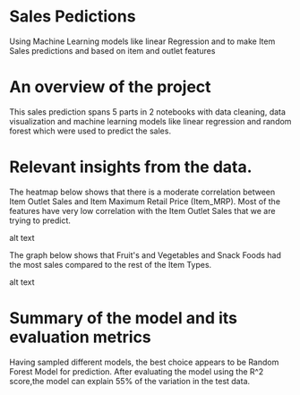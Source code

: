 # Sales Pedictions

Using Machine Learning models like linear Regression and  to make Item Sales predictions and based on item and outlet features

# An overview of the project

This sales prediction spans 5 parts in 2 notebooks with data cleaning, data visualization and machine learning models like linear regression and random forest which were used to predict the sales.

# Relevant insights from the data.

The heatmap below shows that there is a moderate correlation between Item Outlet Sales and Item Maximum Retail Price (Item_MRP). Most of the features have very low correlation with the Item Outlet Sales that we are trying to predict.

alt text

The graph below shows that Fruit's and Vegetables and Snack Foods had the most sales compared to the rest of the Item Types. 

alt text


# Summary of the model and its evaluation metrics

Having sampled different models, the best choice appears to be Random Forest Model for prediction. After evaluating the model using the R^2 score,the model can explain 55% of the variation in the test data. 
